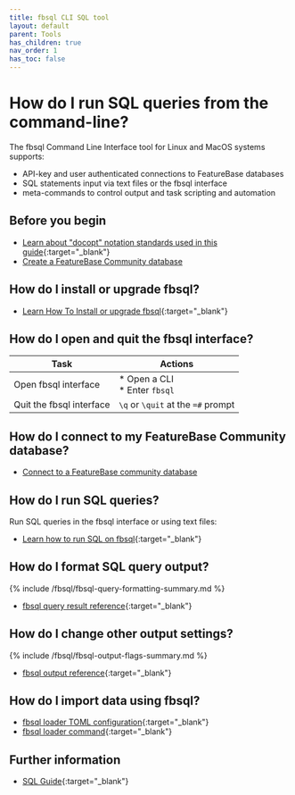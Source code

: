 ```yaml
---
title: fbsql CLI SQL tool
layout: default
parent: Tools
has_children: true
nav_order: 1
has_toc: false
---
```


# How do I run SQL queries from the command-line?

The fbsql Command Line Interface tool for Linux and MacOS systems supports:
* API-key and user authenticated connections to FeatureBase databases
* SQL statements input via text files or the fbsql interface
* meta-commands to control output and task scripting and automation

## Before you begin

* [Learn about "docopt" notation standards used in this guide](http://docopt.org/){:target="_blank"}
* [Create a FeatureBase Community database](/docs/community/com-db/com-db-manage)

## How do I install or upgrade fbsql?

* [Learn How To Install or upgrade fbsql](https://docs.featurebase.com/docs/tools/fbsql/fbsql-install){:target="_blank"}

## How do I open and quit the fbsql interface?

| Task | Actions |
|---|---|
| Open fbsql interface | * Open a CLI<br/>* Enter `fbsql` |
| Quit the fbsql interface | `\q` or `\quit` at the `=#` prompt |

## How do I connect to my FeatureBase Community database?

* [Connect to a FeatureBase community database](/docs/tools/fbsql/fbsql-connect-com-db)

## How do I run SQL queries?

Run SQL queries in the fbsql interface or using text files:

* [Learn how to run SQL on fbsql](https://docs.featurebase.com/docs/tools/fbsql/fbsql-running-sql){:target="_blank"}

## How do I format SQL query output?

{% include /fbsql/fbsql-query-formatting-summary.md %}

* [fbsql query result reference](https://docs.featurebase.com/docs/tools/fbsql/fbsql-query-output-format){:target="_blank"}

## How do I change other output settings?

{% include /fbsql/fbsql-output-flags-summary.md %}

* [fbsql output reference](https://docs.featurebase.com/docs/tools/fbsql/fbsql-config-output){:target="_blank"}

## How do I import data using fbsql?

* [fbsql loader TOML configuration](https://docs.featurebase.com/docs/tools/fbsql/fbsql-loader-toml-config){:target="_blank"}
* [fbsql loader command](https://docs.featurebase.com/docs/tools/fbsql/fbsql-loader-command){:target="_blank"}

## Further information

* [SQL Guide](https://docs.featurebase.comhttps://docs.featurebase.com/docs/sql-guidesql-guide-home){:target="_blank"}
